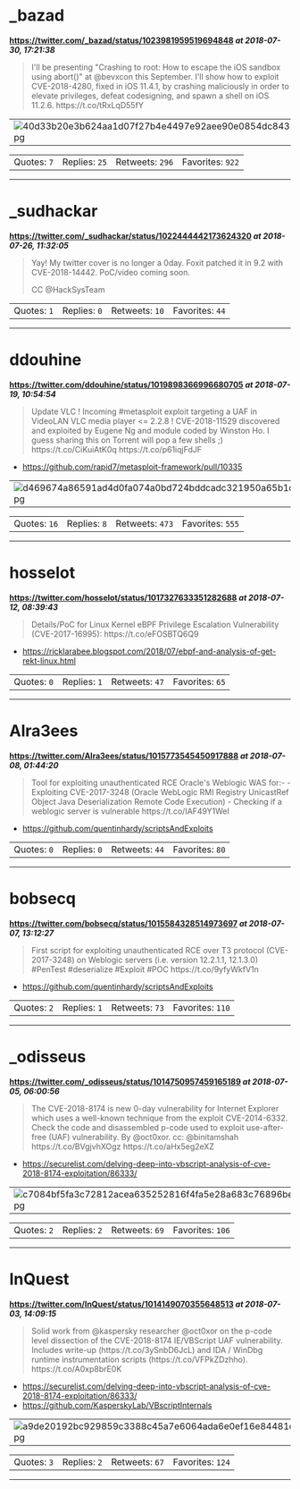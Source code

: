 # _bazad
**https://twitter.com/_bazad/status/1023981959519694848 _at 2018-07-30, 17:21:38_**
<blockquote>
I'll be presenting "Crashing to root: How to escape the iOS sandbox using abort()" at @bevxcon this September. I'll show how to exploit CVE-2018-4280, fixed in iOS 11.4.1, by crashing maliciously in order to elevate privileges, defeat codesigning, and spawn a shell on iOS 11.2.6. https://t.co/tRxLqD55fY
</blockquote>

<table><tr>
<td><img src="pictures/40d33b20e3b624aa1d07f27b4e4497e92aee90e0854dc843200f6a7dc72cc25a.jpg" alt="40d33b20e3b624aa1d07f27b4e4497e92aee90e0854dc843200f6a7dc72cc25a.jpg"></td>
</table></tr>
<table><tr>
<td>Quotes: <code>7</code></td>
<td>Replies: <code>25</code></td>
<td>Retweets: <code>296</code></td>
<td>Favorites: <code>922</code></td>
</tr></table>

---

# _sudhackar
**https://twitter.com/_sudhackar/status/1022444442173624320 _at 2018-07-26, 11:32:05_**
<blockquote>
Yay! My twitter cover is no longer a 0day. Foxit patched it in 9.2 with CVE-2018-14442. PoC/video coming soon.

CC @HackSysTeam
</blockquote>

<table><tr>
<td>Quotes: <code>1</code></td>
<td>Replies: <code>0</code></td>
<td>Retweets: <code>10</code></td>
<td>Favorites: <code>44</code></td>
</tr></table>

---

# ddouhine
**https://twitter.com/ddouhine/status/1019898366996680705 _at 2018-07-19, 10:54:54_**
<blockquote>
Update VLC ! Incoming #metasploit exploit targeting a UAF in VideoLAN VLC media player &lt;= 2.2.8 ! CVE-2018-11529 discovered and exploited by Eugene Ng and module coded by Winston Ho. I guess sharing this on Torrent will pop a few shells ;) https://t.co/CiKuiAtK0q https://t.co/p61iqjFdJF
</blockquote>

* https://github.com/rapid7/metasploit-framework/pull/10335

<table><tr>
<td><img src="pictures/d469674a86591ad4d0fa074a0bd724bddcadc321950a65b1c9368984b9c7db7f.jpg" alt="d469674a86591ad4d0fa074a0bd724bddcadc321950a65b1c9368984b9c7db7f.jpg"></td>
</table></tr>
<table><tr>
<td>Quotes: <code>16</code></td>
<td>Replies: <code>8</code></td>
<td>Retweets: <code>473</code></td>
<td>Favorites: <code>555</code></td>
</tr></table>

---

# hosselot
**https://twitter.com/hosselot/status/1017327633351282688 _at 2018-07-12, 08:39:43_**
<blockquote>
Details/PoC for Linux Kernel eBPF Privilege Escalation Vulnerability (CVE-2017-16995):
https://t.co/eFOSBTQ6Q9
</blockquote>

* https://ricklarabee.blogspot.com/2018/07/ebpf-and-analysis-of-get-rekt-linux.html

<table><tr>
<td>Quotes: <code>0</code></td>
<td>Replies: <code>1</code></td>
<td>Retweets: <code>47</code></td>
<td>Favorites: <code>65</code></td>
</tr></table>

---

# Alra3ees
**https://twitter.com/Alra3ees/status/1015773545450917888 _at 2018-07-08, 01:44:20_**
<blockquote>
Tool for exploiting unauthenticated RCE Oracle's Weblogic WAS
for:- 
- Exploiting CVE-2017-3248 (Oracle WebLogic RMI Registry UnicastRef Object Java Deserialization Remote Code Execution)
- Checking if a weblogic server is vulnerable
https://t.co/IAF49Y1WeI
</blockquote>

* https://github.com/quentinhardy/scriptsAndExploits

<table><tr>
<td>Quotes: <code>0</code></td>
<td>Replies: <code>0</code></td>
<td>Retweets: <code>44</code></td>
<td>Favorites: <code>80</code></td>
</tr></table>

---

# bobsecq
**https://twitter.com/bobsecq/status/1015584328514973697 _at 2018-07-07, 13:12:27_**
<blockquote>
First script for exploiting unauthenticated RCE over T3 protocol (CVE-2017-3248) on Weblogic servers (i.e. version 12.2.1.1, 12.1.3.0) #PenTest #deserialize #Exploit #POC https://t.co/9yfyWkfV1n
</blockquote>

* https://github.com/quentinhardy/scriptsAndExploits

<table><tr>
<td>Quotes: <code>2</code></td>
<td>Replies: <code>1</code></td>
<td>Retweets: <code>73</code></td>
<td>Favorites: <code>110</code></td>
</tr></table>

---

# _odisseus
**https://twitter.com/_odisseus/status/1014750957459165189 _at 2018-07-05, 06:00:56_**
<blockquote>
The CVE-2018-8174 is new 0-day vulnerability for Internet Explorer which uses a well-known technique from the exploit CVE-2014-6332.
Check the code and disassembled p-code used to exploit use-after-free (UAF) vulnerability. By @oct0xor. cc: @binitamshah 
https://t.co/BVgjvhXOgz https://t.co/aHx5eg2eXZ
</blockquote>

* https://securelist.com/delving-deep-into-vbscript-analysis-of-cve-2018-8174-exploitation/86333/

<table><tr>
<td><img src="pictures/c7084bf5fa3c72812acea635252816f4fa5e28a683c76896bec1e1a141f92a12.jpg" alt="c7084bf5fa3c72812acea635252816f4fa5e28a683c76896bec1e1a141f92a12.jpg"></td>
</table></tr>
<table><tr>
<td>Quotes: <code>2</code></td>
<td>Replies: <code>2</code></td>
<td>Retweets: <code>69</code></td>
<td>Favorites: <code>106</code></td>
</tr></table>

---

# InQuest
**https://twitter.com/InQuest/status/1014149070355648513 _at 2018-07-03, 14:09:15_**
<blockquote>
Solid work from @kaspersky researcher @oct0xor on the p-code level dissection of the CVE-2018-8174 IE/VBScript UAF vulnerability. Includes write-up (https://t.co/3ySnbD6JcL) and IDA / WinDbg runtime instrumentation scripts (https://t.co/VFPkZDzhho). https://t.co/A0xp8brE0K
</blockquote>

* https://securelist.com/delving-deep-into-vbscript-analysis-of-cve-2018-8174-exploitation/86333/
* https://github.com/KasperskyLab/VBscriptInternals

<table><tr>
<td><img src="pictures/a9de20192bc929859c3388c45a7e6064ada6e0ef16e84481cb4b7a33562d0c98.jpg" alt="a9de20192bc929859c3388c45a7e6064ada6e0ef16e84481cb4b7a33562d0c98.jpg"></td>
</table></tr>
<table><tr>
<td>Quotes: <code>3</code></td>
<td>Replies: <code>2</code></td>
<td>Retweets: <code>67</code></td>
<td>Favorites: <code>124</code></td>
</tr></table>

---

